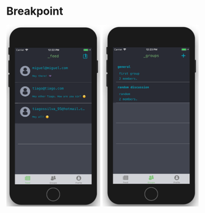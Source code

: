 # Breakpoint

![Screenshot](https://github.com/TiagoSantosSilva/Breakpoint/blob/master/Screenshots/Breakpoint.png)
